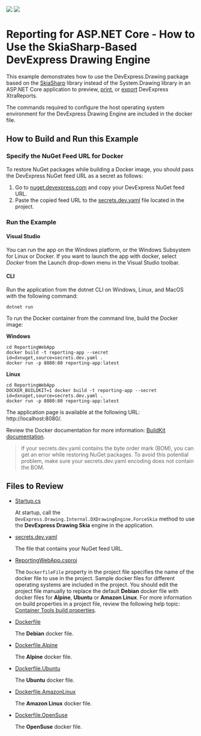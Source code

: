 <!-- default badges list -->
[![](https://img.shields.io/badge/Open_in_DevExpress_Support_Center-FF7200?style=flat-square&logo=DevExpress&logoColor=white)](https://supportcenter.devexpress.com/ticket/details/T1133108)
[![](https://img.shields.io/badge/📖_How_to_use_DevExpress_Examples-e9f6fc?style=flat-square)](https://docs.devexpress.com/GeneralInformation/403183)
<!-- default badges end -->
# Reporting for ASP.NET Core - How to Use the SkiaSharp-Based DevExpress Drawing Engine

This example demonstrates how to use the DevExpress.Drawing package based on the [SkiaSharp](https://github.com/mono/SkiaSharp) library instead of the System.Drawing library in an ASP.NET Core application to preview, [print](https://docs.devexpress.com/XtraReports/15797), or [export](https://docs.devexpress.com/XtraReports/2618) DevExpress XtraReports.

The commands required to configure the host operating system environment for the DevExpress Drawing Engine are included in the docker file.

## How to Build and Run this Example

### Specify the NuGet Feed URL for Docker

To restore NuGet packages while building a Docker image, you should pass the DevExpress NuGet feed URL as a secret as follows:

1. Go to [nuget.devexpress.com](https://nuget.devexpress.com) and copy your DevExpress NuGet feed URL.
2. Paste the copied feed URL to the [secrets.dev.yaml](ReportingWebApp/secrets.dev.yaml) file located in the project.

### Run the Example

#### Visual Studio

You can run the app on the Windows platform, or the Windows Subsystem for Linux or Docker. If you want to launch the app with docker, select _Docker_ from the Launch drop-down menu in the Visual Studio toolbar.

#### CLI

Run the application from the dotnet CLI on Windows, Linux, and MacOS with the following command: 

```console
dotnet run
```

To run the Docker container from the command line, build the Docker image:

**Windows**

```console
cd ReportingWebApp
docker build -t reporting-app --secret id=dxnuget,source=secrets.dev.yaml .
docker run -p 8080:80 reporting-app:latest
```

**Linux**

```shell
cd ReportingWebApp
DOCKER_BUILDKIT=1 docker build -t reporting-app --secret id=dxnuget,source=secrets.dev.yaml .
docker run -p 8080:80 reporting-app:latest
```

The application page is available at the following URL: http://localhost:8080/.

Review the Docker documentation for more information: [BuildKit documentation](https://docs.docker.com/build/buildkit/).

> If your secrets.dev.yaml contains the byte order mark (BOM), you can get an error while restoring NuGet packages. To avoid this potential problem, make sure your secrets.dev.yaml encoding does not contain the BOM.

## Files to Review

- [Startup.cs](ReportingWebApp/Startup.cs)

    At startup, call the `DevExpress.Drawing.Internal.DXDrawingEngine.ForceSkia` method to use the **DevExpress Drawing Skia** engine in the application.
- [secrets.dev.yaml](ReportingWebApp/secrets.dev.yaml)

    The file that contains your NuGet feed URL.
- [ReportingWebApp.csproj](ReportingWebApp/ReportingWebApp.csproj)

    The `DockerfileFile` property in the project file specifies the name of the docker file to use in the project. Sample docker files for different operating systems are included in the project. You should edit the project file manually to replace the default **Debian** docker file with docker files for **Alpine**, **Ubuntu** or **Amazon Linux**. For more information on build properties in a project file, review the following help topic: [Container Tools build properties](https://docs.microsoft.com/en-us/visualstudio/containers/container-msbuild-properties?view=vs-2022).
- [Dockerfile](ReportingWebApp/Dockerfile)

    The **Debian** docker file.
- [Dockerfile.Alpine](ReportingWebApp/Dockerfile.Alpine)

    The **Alpine** docker file.
- [Dockerfile.Ubuntu](ReportingWebApp/Dockerfile.Ubuntu)

    The **Ubuntu** docker file.
- [Dockerfile.AmazonLinux](ReportingWebApp/Dockerfile.AmazonLinux)

    The **Amazon Linux** docker file.
- [Dockerfile.OpenSuse](ReportingWebApp/Dockerfile.OpenSuse)

    The **OpenSuse** docker file.
